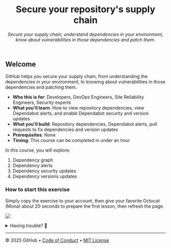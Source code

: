 <header>

<!--
  <<< Author notes: Course header >>>
  Include a 1280×640 image, course title in sentence case, and a concise description in emphasis.
  In your repository settings: enable template repository, add your 1280×640 social image, auto delete head branches.
  Add your open source license, GitHub uses MIT license.
-->

# Secure your repository's supply chain

_Secure your supply chain, understand dependencies in your environment, know about vulnerabilities in those dependencies and patch them._

</header>

<!--
  <<< Author notes: Course start >>>
  Include start button, a note about Actions minutes,
  and tell the learner why they should take the course.
-->

## Welcome

GitHub helps you secure your supply chain, from understanding the dependencies in your environment, to knowing about vulnerabilities in those dependencies and patching them.

- **Who this is for**: Developers, DevOps Engineers, Site Reliability Engineers, Security experts
- **What you'll learn**: How to view repository dependencies, view Dependabot alerts, and enable Dependabot security and version updates
- **What you'll build**: Repository dependencies, Dependabot alerts, pull requests to fix dependencies and version updates
- **Prerequisites**: None
- **Timing**: This course can be completed in under an hour

In this course, you will explore:

1. Dependency graph
2. Dependency alerts
3. Dependency security updates
4. Dependency versions updates

### How to start this exercise

Simply copy the exercise to your account, then give your favorite Octocat (Mona) about 20 seconds to prepare the first lesson, then refresh the page.

[![](https://img.shields.io/badge/Copy%20Exercise-%E2%86%92-1f883d?style=for-the-badge&logo=github&labelColor=197935)](https://github.com/new?template_owner=arilivigni&template_name=secure-repository-supply-chain&owner=%40me&name=skills-secure-repository-supply-chain&description=Exercise:+Secure+your+Repository+Supply+Chain&visibility=public)

<details>
<summary>Having trouble? 🤷</summary><br/>

When copying the exercise, we recommend the following settings:

- For owner, choose your personal account or an organization to host the repository.

- We recommend creating a public repository, since private repositories will use Actions minutes.

If the exercise isn't ready in 20 seconds, please check the [Actions](../../actions) tab.

- Check to see if a job is running. Sometimes it simply takes a bit longer.

- If the page shows a failed job, please submit an issue. Nice, you found a bug! 🐛

</details>

---

&copy; 2025 GitHub &bull; [Code of Conduct](https://www.contributor-covenant.org/version/2/1/code_of_conduct/code_of_conduct.md) &bull; [MIT License](https://gh.io/mit)

